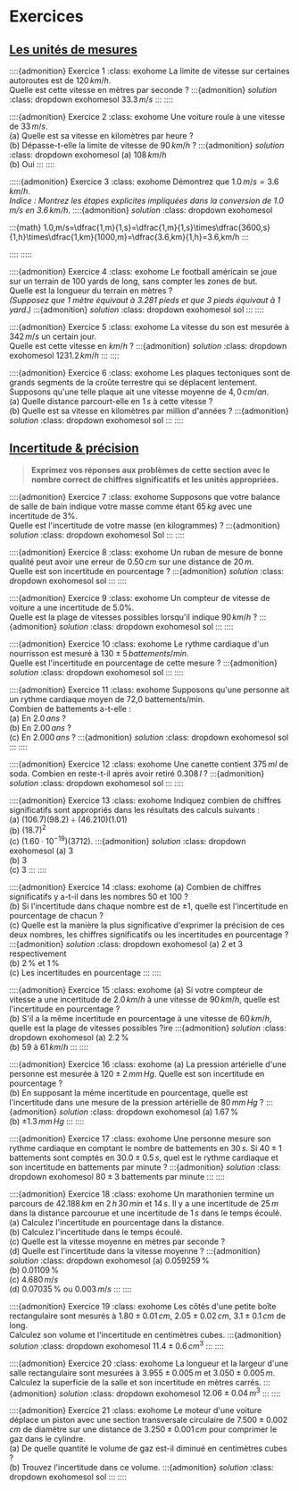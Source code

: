 # Exercices

## [Les unités de mesures](chap:unites)

::::{admonition} Exercice 1
:class: exohome
La limite de vitesse sur certaines autoroutes est de $120\,km/h$.\
Quelle est cette vitesse en mètres par seconde ?
:::{admonition} *solution*
:class: dropdown exohomesol
$33.3\,m/s$
:::
::::

::::{admonition} Exercice 2
:class: exohome 
Une voiture roule à une vitesse de $33\,m/s$.\
(a) Quelle est sa vitesse en kilomètres par heure ?\
(b) Dépasse-t-elle la limite de vitesse de $90\,km/h$ ?
:::{admonition} *solution*
:class: dropdown exohomesol
(a) $108\,km/h$\
(b) Oui
:::
::::

:::::{admonition} Exercice 3
:class: exohome 
Démontrez que $1.0\,m/s=3.6\,km/h$.\
*Indice : Montrez les étapes explicites impliquées dans la conversion de $1.0\,m/s$ en $3.6\,km/h$.*
::::{admonition} *solution*
:class: dropdown exohomesol

:::{math}
1.0\,m/s=\dfrac{1\,m}{1\,s}=\dfrac{1\,m}{1\,s}\times\dfrac{3600\,s}{1\,h}\times\dfrac{1\,km}{1000\,m}=\dfrac{3.6\,km}{1\,h}=3.6\,km/h
:::

::::
:::::

::::{admonition} Exercice 4
:class: exohome 
Le football américain se joue sur un terrain de 100 yards de long, sans compter les zones de but.\
Quelle est la longueur du terrain en mètres ?\
*(Supposez que 1 mètre équivaut à 3.281 pieds et que 3 pieds équivaut à 1 yard.)*
:::{admonition} *solution*
:class: dropdown exohomesol
sol
:::
::::

::::{admonition} Exercice 5
:class: exohome 
La vitesse du son est mesurée à $342\,m/s$ un certain jour.\
Quelle est cette vitesse en $km/h$ ?
:::{admonition} *solution*
:class: dropdown exohomesol
$1231.2\,km/h$
:::
::::

::::{admonition} Exercice 6
:class: exohome 
Les plaques tectoniques sont de grands segments de la croûte terrestre qui se déplacent lentement. Supposons qu'une telle plaque ait une vitesse moyenne de $4,0\,cm/an$.\
(a) Quelle distance parcourt-elle en $1\,s$ à cette vitesse ?\
(b) Quelle est sa vitesse en kilomètres par million d'années ?
:::{admonition} *solution*
:class: dropdown exohomesol
sol
:::
::::

## [Incertitude & précision](chap:exactitude:precision)

> **Exprimez vos réponses aux problèmes de cette section avec le nombre correct de chiffres significatifs et les unités appropriées.**


::::{admonition} Exercice 7
:class: exohome 
Supposons que votre balance de salle de bain indique votre masse comme étant $65\,kg$ avec une incertitude de $3\%$.\
Quelle est l'incertitude de votre masse (en kilogrammes) ?
:::{admonition} *solution*
:class: dropdown exohomesol
Sol
:::
::::

::::{admonition} Exercice 8
:class: exohome 
Un ruban de mesure de bonne qualité peut avoir une erreur de $0.50\,cm$ sur une distance de $20\,m$.\
Quelle est son incertitude en pourcentage ?
:::{admonition} *solution*
:class: dropdown exohomesol
sol
:::
::::

::::{admonition} Exercice 9
:class: exohome 
Un compteur de vitesse de voiture a une incertitude de $5.0\%$.\
Quelle est la plage de vitesses possibles lorsqu'il indique $90\,km/h$ ?
:::{admonition} *solution*
:class: dropdown exohomesol
sol
:::
::::

::::{admonition} Exercice 10
:class: exohome 
Le rythme cardiaque d'un nourrisson est mesuré à $130\pm 5\,battements/min$.\
Quelle est l'incertitude en pourcentage de cette mesure ?
:::{admonition} *solution*
:class: dropdown exohomesol
sol
:::
::::

::::{admonition} Exercice 11
:class: exohome 
Supposons qu'une personne ait un rythme cardiaque moyen de 72,0 battements/min.\
Combien de battements a-t-elle :\
(a) En $2.0\,ans$ ?\
(b) En $2.00\,ans$ ?\
(c) En $2.000\,ans$ ?
:::{admonition} *solution*
:class: dropdown exohomesol
sol
:::
::::

::::{admonition} Exercice 12
:class: exohome 
Une canette contient $375\,ml$ de soda. Combien en reste-t-il après avoir retiré $0.308\,l$ ?
:::{admonition} *solution*
:class: dropdown exohomesol
sol
:::
::::

::::{admonition} Exercice 13
:class: exohome 
Indiquez combien de chiffres significatifs sont appropriés dans les résultats des calculs suivants :\
(a) $(106.7)(98.2)\div (46.210)(1.01)$\
(b) $(18.7)^{2}$\
(c) $(1.60\cdot 10^{-19})(3712)$.
:::{admonition} *solution*
:class: dropdown exohomesol
(a) 3\
(b) 3\
(c) 3
:::
::::

::::{admonition} Exercice 14 
:class: exohome 
(a) Combien de chiffres significatifs y a-t-il dans les nombres $50$ et $100$ ?\
(b) Si l'incertitude dans chaque nombre est de $\pm 1$, quelle est l'incertitude en pourcentage de chacun ?\
(c) Quelle est la manière la plus significative d'exprimer la précision de ces deux nombres, les chiffres significatifs ou les incertitudes en pourcentage ?
:::{admonition} *solution*
:class: dropdown exohomesol
(a) $2$ et $3$ respectivement\
(b) $2\,\%$ et $1\,\%$\
(c) Les incertitudes en pourcentage
:::
::::

::::{admonition} Exercice 15 
:class: exohome 
(a) Si votre compteur de vitesse a une incertitude de $2.0\,km/h$ à une vitesse de $90\,km/h$, quelle est l'incertitude en pourcentage ?\
(b) S'il a la même incertitude en pourcentage à une vitesse de $60\,km/h$, quelle est la plage de vitesses possibles ?ire
:::{admonition} *solution*
:class: dropdown exohomesol
(a) $2.2\,\%$\
(b) $59$ à $61\,km/h$
:::
::::

::::{admonition} Exercice 16 
:class: exohome 
(a) La pression artérielle d'une personne est mesurée à $120\pm 2\,mm\,Hg$. Quelle est son incertitude en pourcentage ?\
(b) En supposant la même incertitude en pourcentage, quelle est l'incertitude dans une mesure de la pression artérielle de $80\,mm\,Hg$ ?
:::{admonition} *solution*
:class: dropdown exohomesol
(a) $1.67\,\%$ \
(b) $\pm 1.3\,mm\,Hg$
:::
::::

::::{admonition} Exercice 17 
:class: exohome 
Une personne mesure son rythme cardiaque en comptant le nombre de battements en $30\,s$. Si $40\pm 1$ battements sont comptés en $30.0\pm 0.5\,s$, quel est le rythme cardiaque et son incertitude en battements par minute ?
:::{admonition} *solution*
:class: dropdown exohomesol
$80\pm 3$ battements par minute
:::
::::

::::{admonition} Exercice 18 
:class: exohome 
Un marathonien termine un parcours de $42.188\,km$ en $2\,h\,30\,min$ et $14\,s$. Il y a une incertitude de $25\,m$ dans la distance parcourue et une incertitude de $1\,s$ dans le temps écoulé.\
(a) Calculez l'incertitude en pourcentage dans la distance.\
(b) Calculez l'incertitude dans le temps écoulé.\
(c) Quelle est la vitesse moyenne en mètres par seconde ?\
(d) Quelle est l'incertitude dans la vitesse moyenne ?
:::{admonition} *solution*
:class: dropdown exohomesol
(a) $0.059259\,\%$\
(b) $0.01109\,\%$\
(c) $4.680\,m/s$\
(d) $0.07035\,\%$ ou $0.003\,m/s$
:::
::::

::::{admonition} Exercice 19 
:class: exohome 
Les côtés d'une petite boîte rectangulaire sont mesurés à $1.80\pm 0.01\,cm$, $2.05\pm 0.02\,cm$, $3.1\pm 0.1\,cm$ de long.\
Calculez son volume et l'incertitude en centimètres cubes.
:::{admonition} *solution*
:class: dropdown exohomesol
$11.4\pm 0.6\,cm^{3}$
:::
::::

::::{admonition} Exercice 20 
:class: exohome 
La longueur et la largeur d'une salle rectangulaire sont mesurées à $3.955\pm 0.005\,m$ et $3.050\pm 0.005\,m$.\
Calculez la superficie de la salle et son incertitude en mètres carrés.
:::{admonition} *solution*
:class: dropdown exohomesol
$12.06\pm 0.04\,m^{3}$
:::
::::

::::{admonition} Exercice 21 
:class: exohome 
Le moteur d'une voiture déplace un piston avec une section transversale circulaire de $7.500\pm 0.002\,cm$ de diamètre sur une distance de $3.250\pm 0.001\,cm$ pour comprimer le gaz dans le cylindre.\
(a) De quelle quantité le volume de gaz est-il diminué en centimètres cubes ?\
(b) Trouvez l'incertitude dans ce volume.
:::{admonition} *solution*
:class: dropdown exohomesol
sol
:::
::::
